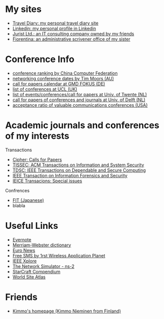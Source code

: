 # My sites

- [Travel Diary: my personal travel diary site](http://www.taketaka.com/travel/)
- [Linkedin: my personal profile in Linkedin](http://www.taketaka.com/travel/)
- [Jurist Ltd.: an IT consulting company owned by my friends](http://www.infotech-professionals.com)
- [Fiorentina: an administrative scrivener office of my sister](http://www.fiorentina.jp)


# Conference Info

- [conference ranking by China Computer Federation](http://www.ccf.org.cn/xspj/wlyxxaq/)
- [networking conference dates by Tim Moors (AU)](http://www.ee.unsw.edu.au/~timm/netconf/)
- [call for papers calendar at GMD FOKUS (DE)](http://www.fokus.gmd.de/research/cc/glone/projects/cost263/cfp-calendar-2002.html)
- [list of conferences at UCL (UK)](http://www.cs.ucl.ac.uk/research/cfp/)
- [list of events/conferences/call for papers at Univ. of Twente (NL)](http://arch.cs.utwente.nl/cfp/)
- [call for papers of conferences and journals at Univ. of Delft (NL)](http://dutetvg.et.tudelft.nl/~alex/CFP/)
- [acceptance ratio of valuable communications conferences (USA)](http://www.cs.ucsb.edu/~almeroth/conf/stats/)

# Academic journals and conferences of my interests

Transactions
- [Cipher: Calls for Papers](http://www.ieee-security.org/CFP/Cipher-Call-for-Papers.html)
- [TISSEC: ACM Transactions on Information and System Security](http://tissec.acm.org/)
- [TDSC: IEEE Transactions on Dependable and Secure Computing](http://www.computer.org/portal/web/tdsc/)
- [IEEE Transaction on Information Forensics and Security](http://www.signalprocessingsociety.org/publications/periodicals/forensics/)
- [IEICE Transacions: Special issues](http://www.ieice.org/event/ronbun-e.php)

Confrences
- [FIT (Japanese)](http://www.ipsj.or.jp/event/fit/fit2012/)
- blabla

# Useful Links

- [Evernote](https://www.evernote.com/Home.action)
- [Merriam-Webster dictionary](http://www.m-w.com/)
- [Euro News](http://www.euronews.net/)
- [Free SMS by 1rst Wireless Application Planet](http://www.1rstwap.com/partners/go.to/1rstwap)
- [IEEE Xplore](http://ieeexplore.ieee.org/Xplore/DynWel.jsp)
- [The Network Simulator - ns-2](http://www.isi.edu/nsnam/ns/)
- [StarCraft Compendium](http://www.battle.net/scc/)
- [World Site Atlas](http://www.sitesatlas.com/)

# Friends

- [Kimmo's homepage (Kimmo Nieminen from Finland)](http://www.crowncaps.net/)
